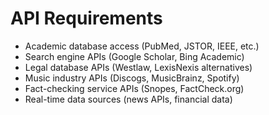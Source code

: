 # API Requirements

- Academic database access (PubMed, JSTOR, IEEE, etc.)
- Search engine APIs (Google Scholar, Bing Academic)
- Legal database APIs (Westlaw, LexisNexis alternatives)
- Music industry APIs (Discogs, MusicBrainz, Spotify)
- Fact-checking service APIs (Snopes, FactCheck.org)
- Real-time data sources (news APIs, financial data)
